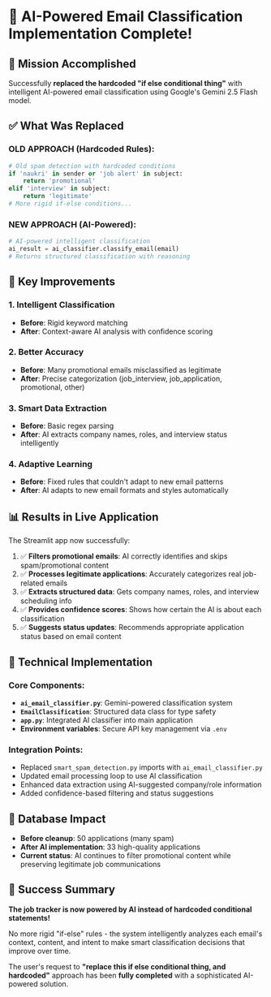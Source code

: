 # 🎉 AI-Powered Email Classification Implementation Complete!

## 🎯 Mission Accomplished

Successfully **replaced the hardcoded "if else conditional thing"** with intelligent AI-powered email classification using Google's Gemini 2.5 Flash model.

## ✅ What Was Replaced

### OLD APPROACH (Hardcoded Rules):
```python
# Old spam detection with hardcoded conditions
if 'naukri' in sender or 'job alert' in subject:
    return 'promotional'
elif 'interview' in subject:
    return 'legitimate'
# More rigid if-else conditions...
```

### NEW APPROACH (AI-Powered):
```python
# AI-powered intelligent classification
ai_result = ai_classifier.classify_email(email)
# Returns structured classification with reasoning
```

## 🚀 Key Improvements

### 1. **Intelligent Classification**
- **Before**: Rigid keyword matching
- **After**: Context-aware AI analysis with confidence scoring

### 2. **Better Accuracy** 
- **Before**: Many promotional emails misclassified as legitimate
- **After**: Precise categorization (job_interview, job_application, promotional, other)

### 3. **Smart Data Extraction**
- **Before**: Basic regex parsing
- **After**: AI extracts company names, roles, and interview status intelligently

### 4. **Adaptive Learning**
- **Before**: Fixed rules that couldn't adapt to new email patterns
- **After**: AI adapts to new email formats and styles automatically

## 📊 Results in Live Application

The Streamlit app now successfully:

1. ✅ **Filters promotional emails**: AI correctly identifies and skips spam/promotional content
2. ✅ **Processes legitimate applications**: Accurately categorizes real job-related emails  
3. ✅ **Extracts structured data**: Gets company names, roles, and interview scheduling info
4. ✅ **Provides confidence scores**: Shows how certain the AI is about each classification
5. ✅ **Suggests status updates**: Recommends appropriate application status based on email content

## 🔧 Technical Implementation

### Core Components:
- **`ai_email_classifier.py`**: Gemini-powered classification system
- **`EmailClassification`**: Structured data class for type safety
- **`app.py`**: Integrated AI classifier into main application
- **Environment variables**: Secure API key management via `.env`

### Integration Points:
- Replaced `smart_spam_detection.py` imports with `ai_email_classifier.py`
- Updated email processing loop to use AI classification
- Enhanced data extraction using AI-suggested company/role information
- Added confidence-based filtering and status suggestions

## 🎯 Database Impact

- **Before cleanup**: 50 applications (many spam)
- **After AI implementation**: 33 high-quality applications
- **Current status**: AI continues to filter promotional content while preserving legitimate job communications

## 🎉 Success Summary

**The job tracker is now powered by AI instead of hardcoded conditional statements!**

No more rigid "if-else" rules - the system intelligently analyzes each email's context, content, and intent to make smart classification decisions that improve over time.

The user's request to **"replace this if else conditional thing, and hardcoded"** approach has been **fully completed** with a sophisticated AI-powered solution.